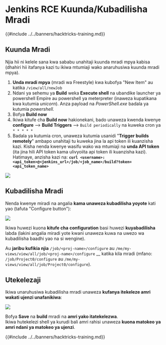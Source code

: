 # Jenkins RCE Kuunda/Kubadilisha Mradi

{{#include ../../banners/hacktricks-training.md}}

## Kuunda Mradi

Njia hii ni kelele sana kwa sababu unahitaji kuunda mradi mpya kabisa (dhahiri hii itafanya kazi tu ikiwa mtumiaji wako anaruhusiwa kuunda mradi mpya).

1. **Unda mradi mpya** (mradi wa Freestyle) kwa kubofya "New Item" au katika `/view/all/newJob`
2. Ndani ya sehemu ya **Build** weka **Execute shell** na ubandike launcher ya powershell Empire au powershell ya meterpreter (inaweza kupatikana kwa kutumia _unicorn_). Anza payload na _PowerShell.exe_ badala ya kutumia _powershell._
3. Bofya **Build now**
1. Ikiwa kitufe cha **Build now** hakionekani, bado unaweza kwenda kwenye **configure** --> **Build Triggers** --> `Build periodically` na kuweka cron ya `* * * * *`
2. Badala ya kutumia cron, unaweza kutumia usanidi "**Trigger builds remotely**" ambapo unahitaji tu kuweka jina la api token ili kuanzisha kazi. Kisha nenda kwenye wasifu wako wa mtumiaji na **unda API token** (ita jina hili API token kama ulivyoiita api token ili kuanzisha kazi). Hatimaye, anzisha kazi na: **`curl <username>:<api_token>@<jenkins_url>/job/<job_name>/build?token=<api_token_name>`**

![](<../../images/image (165).png>)

## Kubadilisha Mradi

Nenda kwenye miradi na angalia **kama unaweza kubadilisha yoyote** kati yao (tafuta "Configure button"):

![](<../../images/image (265).png>)

Ikiwa huwezi kuona **kitufe cha** **configuration** basi huwezi **kuyabadilisha** labda (lakini angalia miradi yote kwani unaweza kuwa na uwezo wa kubadilisha baadhi yao na si wengine).

Au **jaribu kufikia njia** `/job/<proj-name>/configure` au `/me/my-views/view/all/job/<proj-name>/configure` \_\_ katika kila mradi (mfano: `/job/Project0/configure` au `/me/my-views/view/all/job/Project0/configure`).

## Utekelezaji

Ikiwa unaruhusiwa kubadilisha mradi unaweza **kufanya itekeleze amri wakati ujenzi unafanikiwa**:

![](<../../images/image (98).png>)

Bofya **Save** na **build** mradi na **amri yako itatekelezwa**.\
Ikiwa hutekelezi shell ya kurudi bali amri rahisi unaweza **kuona matokeo ya amri ndani ya matokeo ya ujenzi**.

{{#include ../../banners/hacktricks-training.md}}
